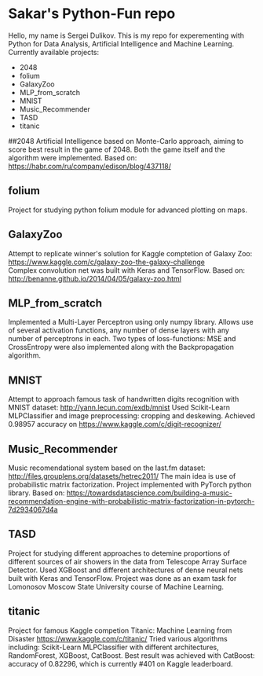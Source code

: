 # Sakar's Python-Fun repo
Hello, my name is Sergei Dulikov.
This is my repo for experementing with Python for Data Analysis, Artificial Intelligence and Machine Learning.  
Currently available projects:
- 2048
- folium
- GalaxyZoo
- MLP_from_scratch
- MNIST
- Music_Recommender
- TASD
- titanic

##2048
Artificial Intelligence based on Monte-Carlo approach, aiming to score best result in the game of 2048. Both the game itself and the algorithm were implemented.
Based on: https://habr.com/ru/company/edison/blog/437118/

## folium
Project for studying python folium module for advanced plotting on maps.

## GalaxyZoo
Attempt to replicate winner's solution for Kaggle comptetion of Galaxy Zoo: https://www.kaggle.com/c/galaxy-zoo-the-galaxy-challenge  
Complex convolution net was built with Keras and TensorFlow.
Based on: http://benanne.github.io/2014/04/05/galaxy-zoo.html  

## MLP_from_scratch
Implemented a Multi-Layer Perceptron using only numpy library. Allows use of several activation functions, any number of dense layers with any number of perceptrons in each. Two types of loss-functions: MSE and CrossEntropy were also implemented along with the Backpropagation algorithm.

## MNIST
Attempt to approach famous task of handwritten digits recognition with MNIST dataset: http://yann.lecun.com/exdb/mnist
Used Scikit-Learn MLPClassifier and image preprocessing: cropping and deskewing.
Achieved 0.98957 accuracy on https://www.kaggle.com/c/digit-recognizer/

## Music_Recommender
Music recomendational system based on the last.fm dataset: http://files.grouplens.org/datasets/hetrec2011/ 
The main idea is use of probabilistic matrix factorization. Project implemented with PyTorch python library.
Based on: https://towardsdatascience.com/building-a-music-recommendation-engine-with-probabilistic-matrix-factorization-in-pytorch-7d2934067d4a

## TASD
Project for studying different approaches to detemine proportions of different sources of air showers in the data from Telescope Array Surface Detector.
Used XGBoost and different architectures of dense neural nets built with Keras and TensorFlow.
Project was done as an exam task for Lomonosov Moscow State University course of Machine Learning.

## titanic
Project for famous Kaggle competion Titanic: Machine Learning from Disaster https://www.kaggle.com/c/titanic/
Tried various algorithms including: Scikit-Learn MLPClassifier with different architectures, RandomForest, XGBoost, CatBoost. Best result was achieved with CatBoost:
accuracy of 0.82296, which is currently #401 on Kaggle leaderboard.
  